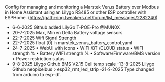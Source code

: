 Config for managing and monitoring a Marstek Venus Battery over Modbus in Home Assistant using an Lilygo RS485 or other ESP controller with ESPHome.
(https://gathering.tweakers.net/forum/list_messages/2282240)


- 6-6-2025 Github added LilyGo T-POE-Pro @MUN0X
- 20-7-2025 Max, Min en Delta Battery voltage sensors
- 22-7-2025 Wifi Signal Strength
- 22-7-2025 float (0) in marstek_venus_battery_control.yaml
- 24-7-2025 
• WebUI with icons
• WIFI /BT /CLOUD status
• WIFI strength %
• Battery WIFI strength %
• Software/Firmware/BMS version
• Power restriction status
- 9-8-2025 Lilygo Github BMS V2.15 Cell temp scale
-13-8-2025 Lilygo Github neopixelbus > esp32_rmt_led_strip
-21-9-2025 Type changed from arduino to esp-idf.  
